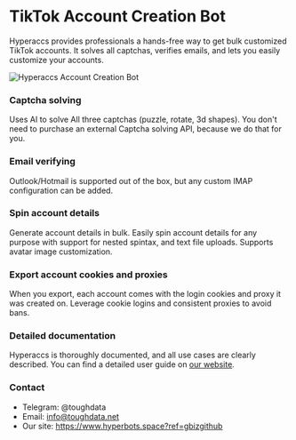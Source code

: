 # TikTok Account Creation Bot
Hyperaccs provides professionals a hands-free way to get bulk customized TikTok accounts. It solves all captchas, verifies emails, and lets you easily customize your accounts.

![Hyperaccs Account Creation Bot](https://www.hyperbots.space/images/product-visual.png)

### Captcha solving
Uses AI to solve All three captchas (puzzle, rotate, 3d shapes). You don't need to purchase an external Captcha solving API, because we do that for you.

### Email verifying​
Outlook/Hotmail is supported out of the box, but any custom IMAP configuration can be added.

### Spin account details​
Generate account details in bulk. Easily spin account details for any purpose with support for nested spintax, and text file uploads. Supports avatar image customization.

### Export account cookies and proxies
When you export, each account comes with the login cookies and proxy it was created on. Leverage cookie logins and consistent proxies to avoid bans.

### Detailed documentation
Hyperaccs is thoroughly documented, and all use cases are clearly described. You can find a detailed user guide on [our website](https://www.hyperbots.space/documentation?ref=gbizgithub).

### Contact
- Telegram: @toughdata
- Email: info@toughdata.net
- Our site: https://www.hyperbots.space?ref=gbizgithub
